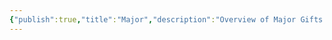 ```yaml
---
{"publish":true,"title":"Major","description":"Overview of Major Gifts tag.","created":"Thursday, April 11th 2024, 5:59:51 pm","modified":"Friday, October 4th 2024, 12:25:01 am","cssclasses":"mado-heading"}
---
```


